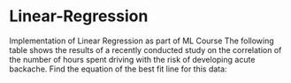 # Linear-Regression
Implementation of Linear Regression as part of ML Course
The following table shows the results of a recently conducted study on the correlation of the number of hours spent driving with the risk of developing acute backache. Find the equation of the best fit line for this data:
